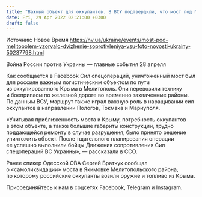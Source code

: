 ```yaml
---
title: "Важный объект для оккупантов. В ВСУ подтвердили, что мост под Мелитополем подорвало движение сопротивления"
date: Fri, 29 Apr 2022 02:21:00 +0300
draft: false
---
```

Источник: Новое Время https://nv.ua/ukraine/events/most-pod-melitopolem-vzorvalo-dvizhenie-soprotivleniya-vsu-foto-novosti-ukrainy-50237798.html


Война России против Украины — главные события 28 апреля

 Как сообщается в Facebook Сил спецопераций, уничтоженный мост был для россиян важным логистическим объектом по пути из оккупированного Крыма в Мелитополь. Они перевозили технику и боеприпасы по железной дороге во временно захваченные районы. По данным ВСУ, маршрут также играл важную роль в наращивании сил оккупантов в направлении Пологов, Токмака и Мариуполя.

«Учитывая приближенность моста к Крыму, потребность оккупантов в этом объекте, а также большие габариты конструкции, трудно поддающейся ремонту в случае разрушения, было принято решение уничтожить объект. После тщательного планирования операции ее успешно выполнили бойцы Движения сопротивления Сил спецопераций ВС Украины», — рассказали в ССО.

Ранее спикер Одесской ОВА Сергей Братчук сообщал о «самоликвидации» моста в Якимовке Мелитопольского района, по которому российские оккупанты возили оружие и топливо из Крыма.

Присоединяйтесь к нам в соцсетях Facebook, Telegram и Instagram.

